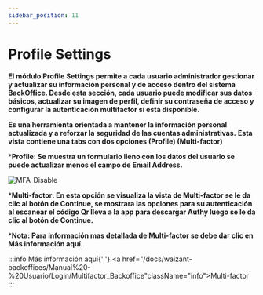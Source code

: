 ```yaml
---
sidebar_position: 11
---
```


# Profile Settings

**El módulo Profile Settings permite a cada usuario administrador gestionar y actualizar su información personal y de acceso dentro del sistema BackOffice. Desde esta sección, cada usuario puede modificar sus datos básicos, actualizar su imagen de perfil, definir su contraseña de acceso y configurar la autenticación multifactor si está disponible.**

**Es una herramienta orientada a mantener la información personal actualizada y a reforzar la seguridad de las cuentas administrativas.**
**Esta vista contiene una tabs con dos opciones (Profile) (Multi-factor)**

***Profile: Se muestra un formulario lleno con los datos del usuario se puede actualizar menos el campo de Email Address.**

![MFA-Disable](/img/backoffice-user/profile_settings_backoffice.png)

***Multi-factor: En esta opción se visualiza la vista de Multi-factor se le da clic al botón de Continue, se mostrara las opciones para su autenticación al escanear el código Qr lleva a la app para descargar Authy luego se le da clic al botón de Continue.**

***Nota: Para información mas detallada de Multi-factor se debe dar clic en Más información aquí.**

:::info
Más información aquí{' '}
<a href="/docs/waizant-backoffices/Manual%20-%20Usuario/Login/Multifactor_Backoffice"className="info">Multi-factor</a>
:::

